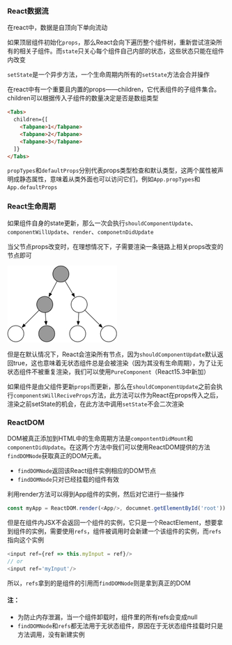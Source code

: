 ### React数据流

在react中，数据是自顶向下单向流动

如果顶层组件初始化`props`，那么React会向下遍历整个组件树，重新尝试渲染所有的相关子组件。而`state`只关心每个组件自己内部的状态，这些状态只能在组件内改变

`setState`是一个异步方法，一个生命周期内所有的`setState`方法会合并操作

在react中有一个重要且内置的props——children，它代表组件的子组件集合。children可以根据传入子组件的数量决定是否是数组类型

```html
<Tabs>
  children={[
    <Tabpane>1</Tabpane>
    <Tabpane>2</Tabpane>
    <Tabpane>3</Tabpane>
  ]}
</Tabs>
```

`propTypes`和`defaultProps`分别代表props类型检查和默认类型，这两个属性被声明成静态属性，意味着从类外面也可以访问它们，例如`App.propTypes`和`App.defaultProps`

### React生命周期

如果组件自身的state更新，那么一次会执行`shouldComponentUpdate`、`componentWillUpdate`、`render`、`componetnDidUpdate`

当父节点props改变时，在理想情况下，子需要渲染一条链路上相关props改变的节点即可

![](./img/props-change.jpg)

但是在默认情况下，React会渲染所有节点，因为`shouldComponentUpdate`默认返回true，这也意味着无状态组件总是会被渲染（因为其没有生命周期），为了让无状态组件不被重复渲染，我们可以使用`PureComponent`（React15.3中新加）


如果组件是由父组件更新`props`而更新，那么在`shouldComponentUpdate`之前会执行`componentsWillReciveProps`方法，此方法可以作为React在props传入之后，渲染之前setState的机会，在此方法中调用`setState`不会二次渲染

### ReactDOM

DOM被真正添加到HTML中的生命周期方法是`compontentDidMount`和`componentDidUpdate`。在这两个方法中我们可以使用ReactDOM提供的方法`findDOMNode`获取真正的DOM元素。

* `findDOMNode`返回该React组件实例相应的DOM节点
* `findDOMNode`只对已经挂载的组件有效

利用render方法可以得到App组件的实例，然后对它进行一些操作

```js
const myApp = ReactDOM.render(<App/>, documnet.getElementById('root'))
```

但是在组件内JSX不会返回一个组件的实例，它只是一个ReactElement，想要拿到组件的实例，需要使用`refs`，组件被调用时会新建一个该组件的实例，而`refs`指向这个实例

```js
<input ref={ref => this.myInput = ref}/>
// or
<input ref='myInput'/>
```


所以，`refs`拿到的是组件的引用而`findDOMNode`则是拿到真正的DOM

#### 注：

* 为防止内存泄漏，当一个组件卸载时，组件里的所有refs会变成null
* `findDOMNode`和`refs`都无法用于无状态组件，原因在于无状态组件挂载时只是方法调用，没有新建实例